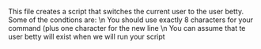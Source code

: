 This file creates a script that switches the current user to the user betty. Some of the condtions are:  \n You should use exactly 8 characters for your command (plus one character for the new line  \n You can assume that te user betty will exist when we will run your script

